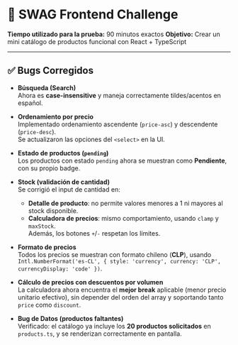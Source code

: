 # 🎯 SWAG Frontend Challenge

**Tiempo utilizado para la prueba:** 90 minutos exactos
**Objetivo:** Crear un mini catálogo de productos funcional con React + TypeScript

---

## ✅ Bugs Corregidos

- **Búsqueda (Search)**  
  Ahora es **case-insensitive** y maneja correctamente tildes/acentos en español.

- **Ordenamiento por precio**  
  Implementado ordenamiento ascendente (`price-asc`) y descendente (`price-desc`).  
  Se actualizaron las opciones del `<select>` en la UI.

- **Estado de productos (`pending`)**  
  Los productos con estado `pending` ahora se muestran como **Pendiente**, con su propio badge.

- **Stock (validación de cantidad)**  
  Se corrigió el input de cantidad en:
  - **Detalle de producto**: no permite valores menores a 1 ni mayores al stock disponible.  
  - **Calculadora de precios**: mismo comportamiento, usando `clamp` y `maxStock`.  
  Además, los botones `+`/`-` respetan los límites.

- **Formato de precios**  
  Todos los precios se muestran con formato chileno (**CLP**), usando `Intl.NumberFormat('es-CL', { style: 'currency', currency: 'CLP', currencyDisplay: 'code' })`.

- **Cálculo de precios con descuentos por volumen**  
  La calculadora ahora encuentra el **mejor break** aplicable (menor precio unitario efectivo), sin depender del orden del array y soportando tanto `price` como `discount`.

- **Bug de Datos (productos faltantes)**  
  Verificado: el catálogo ya incluye los **20 productos solicitados** en `products.ts`, y se renderizan correctamente en pantalla.  